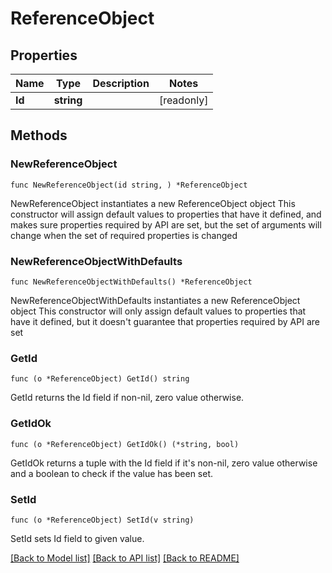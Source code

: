 # ReferenceObject

## Properties

Name | Type | Description | Notes
------------ | ------------- | ------------- | -------------
**Id** | **string** |  | [readonly] 

## Methods

### NewReferenceObject

`func NewReferenceObject(id string, ) *ReferenceObject`

NewReferenceObject instantiates a new ReferenceObject object
This constructor will assign default values to properties that have it defined,
and makes sure properties required by API are set, but the set of arguments
will change when the set of required properties is changed

### NewReferenceObjectWithDefaults

`func NewReferenceObjectWithDefaults() *ReferenceObject`

NewReferenceObjectWithDefaults instantiates a new ReferenceObject object
This constructor will only assign default values to properties that have it defined,
but it doesn't guarantee that properties required by API are set

### GetId

`func (o *ReferenceObject) GetId() string`

GetId returns the Id field if non-nil, zero value otherwise.

### GetIdOk

`func (o *ReferenceObject) GetIdOk() (*string, bool)`

GetIdOk returns a tuple with the Id field if it's non-nil, zero value otherwise
and a boolean to check if the value has been set.

### SetId

`func (o *ReferenceObject) SetId(v string)`

SetId sets Id field to given value.



[[Back to Model list]](../README.md#documentation-for-models) [[Back to API list]](../README.md#documentation-for-api-endpoints) [[Back to README]](../README.md)


